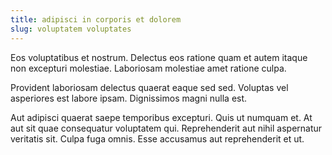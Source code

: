 ```yaml
---
title: adipisci in corporis et dolorem
slug: voluptatem voluptates
---
```


Eos voluptatibus et nostrum. Delectus eos ratione quam et autem itaque non excepturi molestiae. Laboriosam molestiae amet ratione culpa.

Provident laboriosam delectus quaerat eaque sed sed. Voluptas vel asperiores est labore ipsam. Dignissimos magni nulla est.

Aut adipisci quaerat saepe temporibus excepturi. Quis ut numquam et. At aut sit quae consequatur voluptatem qui. Reprehenderit aut nihil aspernatur veritatis sit. Culpa fuga omnis. Esse accusamus aut reprehenderit et ut.
